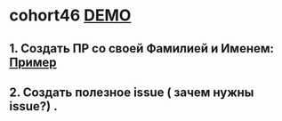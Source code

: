 # cohort46 [DEMO](https://zuhijan.github.io/cohort46/)
## 1. Создать ПР со своей Фамилией и Именем: [Пример](https://github.com/zuhijan/cohort46/pull/3)
## 2. Создать полезное issue ( зачем нужны issue?) .
